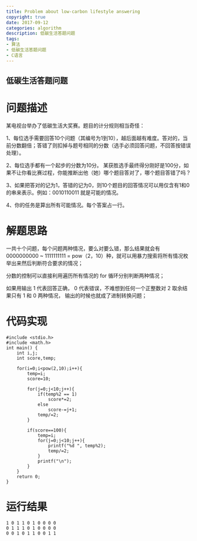 ```yaml
---
title: Problem about low-carbon lifestyle answering
copyright: true
date: 2017-09-12
categories: algorithm
description: 低碳生活答题问题
tags:
- 算法
- 低碳生活答题问题
- C语言
---
```


## 低碳生活答题问题
<!--more-->

# 问题描述
    
某电视台举办了低碳生活大奖赛。题目的计分规则相当奇怪：
    
1、每位选手需要回答10个问题（其编号为1到10），越后面越有难度。答对的，当前分数翻倍；答错了则扣掉与题号相同的分数（选手必须回答问题，不回答按错误处理）。
    
2、每位选手都有一个起步的分数为10分。 某获胜选手最终得分刚好是100分，如果不让你看比赛过程，你能推断出他（她）哪个题目答对了，哪个题目答错了吗？
    
3、如果把答对的记为1，答错的记为0，则10个题目的回答情况可以用仅含有1和0的串来表示。例如：0010110011 就是可能的情况。
    
4、你的任务是算出所有可能情况。每个答案占一行。
    
  
# 解题思路  
  
一共十个问题，每个问题两种情况，要么对要么错，那么结果就会有 0000000000 ~ 1111111111 = pow（2，10）种，就可以用暴力搜索将所有情况枚举出来然后判断符合要求的情况；
	
分数的控制可以直接利用遍历所有情况的 for 循环分别判断两种情况； 
	
如果用输出 1 代表回答正确， 0 代表错误，不难想到任何一个正整数对 2 取余结果只有 1 和 0 两种情况， 输出的时候也就成了进制转换问题； 
  
# 代码实现

```
#include <stdio.h> 
#include <math.h> 
int main() {
    int i,j;
    int score,temp;
		
    for(i=0;i<pow(2,10);i++){
        temp=i;
        score=10;
            
        for(j=0;j<10;j++){ 
            if(temp%2 == 1)
                score*=2;
            else
                score-=j+1; 
            temp/=2;		
        }

        if(score==100){	
            temp=i;
            for(j=0;j<10;j++){
                printf("%d ", temp%2);
                temp/=2;
            }
            printf("\n");
        }
    }
    return 0;
}
```

# 运行结果

```
1 0 1 1 0 1 0 0 0 0 
0 1 1 1 0 1 0 0 0 0 
0 0 1 0 1 1 0 0 1 1 
```


